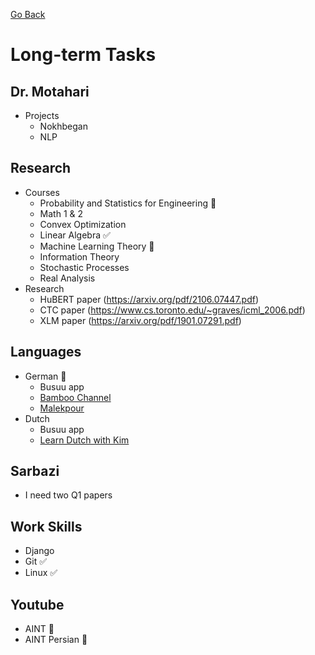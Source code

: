 [Go Back](https://github.com/arm-on/plan/blob/main/README.md)
# Long-term Tasks
## Dr. Motahari
- Projects
    - Nokhbegan
    - NLP

## Research
- Courses
    - Probability and Statistics for Engineering :hammer:
    - Math 1 & 2
    - Convex Optimization
    - Linear Algebra :white_check_mark:
    - Machine Learning Theory :beer:
    - Information Theory
    - Stochastic Processes
    - Real Analysis 
- Research
    - HuBERT paper (https://arxiv.org/pdf/2106.07447.pdf)
    - CTC paper (https://www.cs.toronto.edu/~graves/icml_2006.pdf)
    - XLM paper (https://arxiv.org/pdf/1901.07291.pdf)


## Languages 
- German :hammer:
    - Busuu app
    - [Bamboo Channel](https://www.youtube.com/watch?v=2w7JiKuNrQM&list=PLfvO0lX1t_WxJNjeKU1pj-dW4TDEZd_Lg)
    - [Malekpour](https://malekpourmie.net/account/downloads/)
- Dutch
    - Busuu app
    - [Learn Dutch with Kim](https://www.youtube.com/watch?v=Dbv79prOMEk&list=PLAeu18HndGgBR-QLw8b8Wzp0gLiVfCS7n&index=2)
## Sarbazi
- I need two Q1 papers

## Work Skills
- Django
- Git :white_check_mark:
- Linux :white_check_mark:

## Youtube
- AINT :hammer:
- AINT Persian :hammer:
